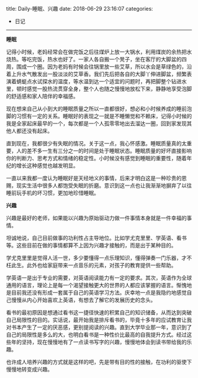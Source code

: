 title: Daily-睡眠、兴趣
date: 2018-06-29 23:16:07
categories:
- 日记

---

**睡眠**

记得小时候，老妈经常会在做完饭之后往煤炉上放一大锅水，利用煤炭的余热把水烧热。等吃完饭，热水也好了。一家人各自搬一个凳子，坐在客厅的大脚盆的四周，围成一个圈。因为老妈有时候会往锅里放一些艾草，所以水会是草绿色的，沿着上升水气散发出一股淡淡的艾草香。我们先后把各自的大脚丫伸进脚盆，频繁表演着蜻蜓点水试探水的温度，等水温到达一个适宜的问题时，再把脚整个钻进水里，顿时感觉一股热流贯穿全身，整个人也随之慢慢地放松下来，静静地享受泡脚的舒适感和家人陪伴的幸福感。

现在想来自己从小到大的睡眠质量之所以一直都很好，想必和小时候养成的睡前泡脚的习惯有一定的关系。睡眠好的表现之一就是不睡懒觉和不赖床，记得小时候的我是全家起床最早的一个，每次都是一个人孤零零地出去溜达一圈，回到家发现其他人都还没有起床。

直到现在，我都很少有失眠的情况。关于这一点，我心怀感激。睡眠质量真的太重要，人的差不多一生有三分之一的时间是处于睡眠状态。睡眠质量的好坏直接影响你的判断力、思考方式和情绪的稳定性。小时候没有感觉到睡眠的重要性，随着年纪的增长这种感觉也越发明显。

一直以来我都一度认为睡眠好是天经地义的事情，后来才明白这是一种珍贵的恩赐，现实生活中很多人都饱受失眠的折磨。意识到这一点也让我渐渐地摒弃了以往睡前玩手机的坏习惯，更加地珍惜睡眠。

**兴趣**

兴趣是最好的老师，如果能以兴趣为原始驱动力做一件事情本身就是一件幸福的事情。

坦诚地说，自己目前做事的功利性占主导地位。比如学尤克里里、学英语、看书等。这些目前在做的事情都算不上因为兴趣才接触的，而是出于某种目的。

学尤克里里是觉得人活一世，多少要懂得一点乐理知识，懂得弹奏一门乐器，才不枉此生。此外也给家庭带来一点音乐的元素，对孩子的教育提供一些帮助。

学英语一是出于专业的需要，对英语阅读能力有一定的要求。其次，英语作为全球通用的语言，理论上是每一个渴望接触更大的世界的人都应该掌握的语言。惭愧地是目前我还没有形成一套属于自己的英语学习方法。庆幸地一点是我隐约地感觉自己慢慢从内心开始喜欢上英语，有想去了解它的发展历史的念头。

看书的最初原因是想通过看书这一捷径快速的积累自己的知识储备，从而达到突破自己局限性的目的。实话说，最开始我是排斥看书的，毕竟十多年的应试教育让我对书本产生了一定的厌恶感，更别提阅读的兴趣。直到大学毕业那一年，意识到了自己的局限性是多么的大，也明白看书是一种性价比最高的自我提升方式。经过这些年的坚持，现在慢慢地有了一点读书写字的兴趣，慢慢地体会到读书带给我的乐趣。

也许成人培养兴趣的方式就是这样的吧，先是带有目的性的接触，在功利的驱使下慢慢地转变成兴趣。




